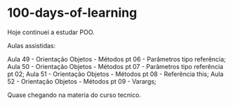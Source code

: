 # 100-days-of-learning


Hoje continuei a estudar POO.

Aulas assistidas:

Aula 49 - Orientação Objetos - Métodos pt 06 - Parâmetros tipo referência;
Aula 50 - Orientação Objetos - Métodos pt 07 - Parâmetros tipo referência pt 02;
Aula 51 - Orientação Objetos - Métodos pt 08 - Referência this;
Aula 52 - Orientação Objetos - Métodos pt 09 - Varargs;

Quase chegando na materia do curso tecnico.
